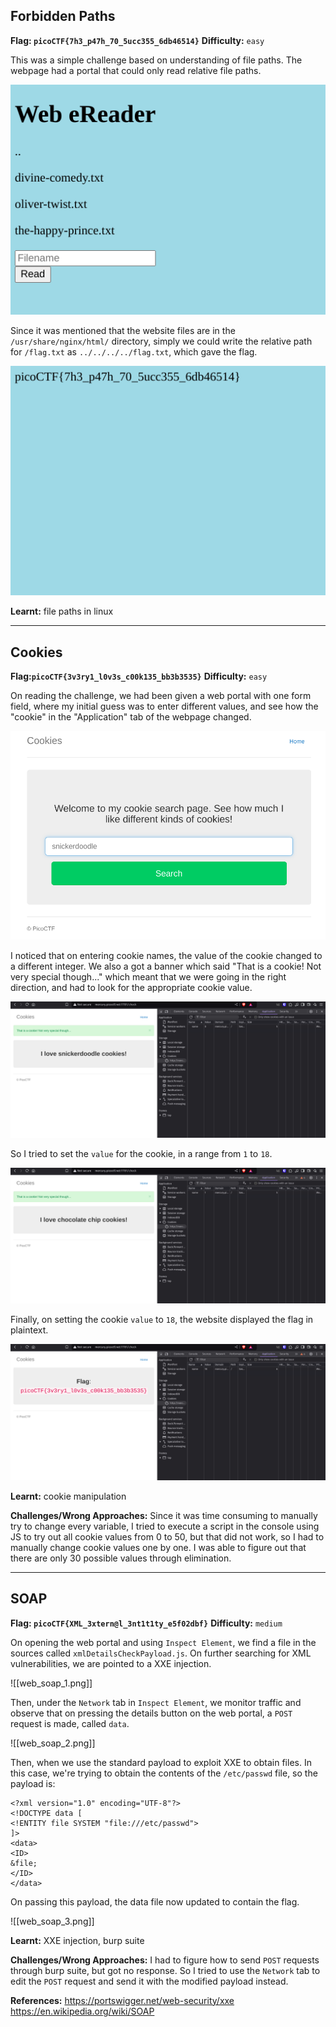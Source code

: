 ## Forbidden Paths

**Flag: `picoCTF{7h3_p47h_70_5ucc355_6db46514}`**
**Difficulty:** `easy`

This was a simple challenge based on understanding of file paths. The webpage had a portal that could only read relative file paths.

![](/media/web_forbiddenpaths_1.png)

Since it was mentioned that the website files are in the `/usr/share/nginx/html/` directory, simply we could write the relative path for `/flag.txt` as `../../../../flag.txt`, which gave the flag.

![](/media/web_forbiddenpaths_2.png)

**Learnt:** file paths in linux


---


## Cookies

**Flag:`picoCTF{3v3ry1_l0v3s_c00k135_bb3b3535}`**
**Difficulty:** `easy`

On reading the challenge, we had been given a web portal with one form field, where my initial guess was to enter different values, and see how the "cookie" in the "Application" tab of the webpage changed.

![](/media/web_cookies_1.png)

I noticed that on entering cookie names, the value of the cookie changed to a different integer. We also a got a banner which said "That is a cookie! Not very special though..." which meant that we were going in the right direction, and had to look for the appropriate cookie value.

![](/media/web_cookies_2.png)

So I tried to set the `value` for the cookie, in a range from `1` to `18`. 

![](/media/web_cookies_3.png)

Finally, on setting the cookie `value` to `18`, the website displayed the flag in plaintext.

![](/media/web_cookies_4.png)

**Learnt:** cookie manipulation

**Challenges/Wrong Approaches:**
Since it was time consuming to manually try to change every variable, I tried to execute a script in the console using JS to try out all cookie values from 0 to 50, but that did not work, so I had to manually change cookie values one by one. I was able to figure out that there are only 30 possible values through elimination.

---

## SOAP

**Flag: `picoCTF{XML_3xtern@l_3nt1t1ty_e5f02dbf}`**
**Difficulty:** `medium`

On opening the web portal and using `Inspect Element`, we find a file in the sources called `xmlDetailsCheckPayload.js`. On further searching for XML vulnerabilities, we are pointed to a XXE injection. 

![[web_soap_1.png]]

Then, under the `Network` tab in `Inspect Element`, we monitor traffic and observe that on pressing the details button on the web portal, a `POST` request is made, called `data`. 

![[web_soap_2.png]]

Then, when we use the standard payload to exploit XXE to obtain files. In this case, we're trying to obtain the contents of the `/etc/passwd` file, so the payload is:

```
<?xml version="1.0" encoding="UTF-8"?>
<!DOCTYPE data [
<!ENTITY file SYSTEM "file:///etc/passwd"> 
]>
<data>
<ID>
&file;
</ID>
</data>
```

On passing this payload, the data file now updated to contain the flag.

![[web_soap_3.png]]

**Learnt:** XXE injection, burp suite

**Challenges/Wrong Approaches:** I had to figure how to send `POST` requests through burp suite, but got no response. So I tried to use the `Network` tab to edit the `POST` request and send it with the modified payload instead.

**References:** 
https://portswigger.net/web-security/xxe
https://en.wikipedia.org/wiki/SOAP





